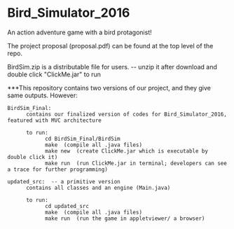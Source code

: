 # Bird_Simulator_2016
An action adventure game with a bird protagonist!

The project proposal (proposal.pdf) can be found at the top level of the repo.   

BirdSim.zip is a distributable file for users.  -- unzip it after download and double click "ClickMe.jar" to run

***This repository contains two versions of our project, and they give same outputs. However:
    
    BirdSim_Final:
          contains our finalized version of codes for Bird_Simulator_2016, featured with MVC architecture
          
          to run: 
                cd BirdSim_Final/BirdSim
                make  (compile all .java files)
                make new  (create ClickMe.jar which is executable by double click it)
                make run  (run ClickMe.jar in terminal; developers can see a trace for further programming)
    
    updated_src:  -- a primitive version
          contains all classes and an engine (Main.java)
          
          to run: 
                cd updated_src
                make  (compile all .java files)
                make run  (run the game in appletviewer/ a browser)
    
    
